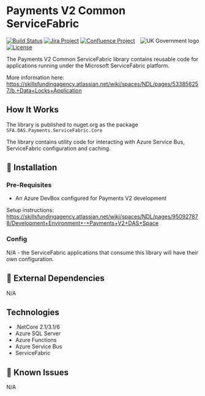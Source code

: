 # Payments V2 Common ServiceFabric

<img src="https://avatars.githubusercontent.com/u/9841374?s=200&v=4" align="right" alt="UK Government logo">

[![Build Status](https://dev.azure.com/sfa-gov-uk/DCT/_apis/build/status/GitHub/NuGet%20Packages/DAS-Payments-V2-Common-ServiceFabric/SkillsFundingAgency.das-payments-v2-common-servicefabric?branchName=main)](https://dev.azure.com/sfa-gov-uk/DCT/_apis/build/status/GitHub/NuGet%20Packages/DAS-Payments-V2-Common-ServiceFabric/SkillsFundingAgency.das-payments-v2-common-servicefabric?branchName=main)
[![Jira Project](https://img.shields.io/badge/Jira-Project-blue)](https://skillsfundingagency.atlassian.net/secure/RapidBoard.jspa?rapidView=782&projectKey=PV2)
[![Confluence Project](https://img.shields.io/badge/Confluence-Project-blue)](https://skillsfundingagency.atlassian.net/wiki/spaces/NDL/pages/3700621400/Provider+and+Employer+Payments+Payments+BAU)
[![License](https://img.shields.io/badge/license-MIT-lightgrey.svg?longCache=true&style=flat-square)](https://en.wikipedia.org/wiki/MIT_License)


The Payments V2 Common ServiceFabric library contains reusable code for applications running under the Microsoft ServiceFabric platform.

More information here: https://skillsfundingagency.atlassian.net/wiki/spaces/NDL/pages/533856257/b.+Data+Locks+Application

## How It Works

The library is published to nuget.org as the package `SFA.DAS.Payments.ServiceFabric.Core`

The library contains utility code for interacting with Azure Service Bus, ServiceFabric configuration and caching.

## 🚀 Installation

### Pre-Requisites

* An Azure DevBox configured for Payments V2 development

Setup instructions: https://skillsfundingagency.atlassian.net/wiki/spaces/NDL/pages/950927878/Development+Environment+-+Payments+V2+DAS+Space

### Config

N/A - the ServiceFabric applications that consume this library will have their own configuration.

## 🔗 External Dependencies

N/A

## Technologies

* .NetCore 2.1/3.1/6
* Azure SQL Server
* Azure Functions
* Azure Service Bus
* ServiceFabric

## 🐛 Known Issues

N/A